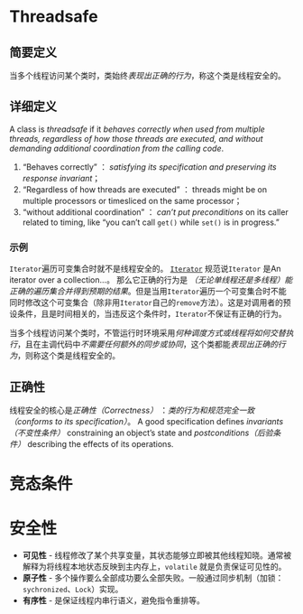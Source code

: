 # Threadsafe
## 简要定义
当多个线程访问某个类时，类始终*表现出正确的行为*，称这个类是线程安全的。

## 详细定义
A class  is _threadsafe_ if it *behaves correctly when used from multiple threads, regardless of how those threads are executed, and without demanding additional coordination from the calling code*.

1. “Behaves correctly” ： *satisfying its specification and preserving its response invariant*；
2. “Regardless of how threads are executed” ： threads might be on multiple processors or timesliced on the same processor；
3. “without additional coordination” ： *can’t put preconditions* on its caller related to timing, like “you can’t call `get()` while `set()` is in progress.”

### 示例
`Iterator`遍历可变集合时就不是线程安全的。
[`Iterator`](https://docs.oracle.com/en/java/javase/15/docs/api/java.base/java/util/Iterator.html) 规范说`Iterator` 是An iterator over a collection...。
那么它正确的行为是 *（无论单线程还是多线程）能正确的遍历集合并得到预期的结果*。但是当用`Iterator`遍历一个可变集合时不能同时修改这个可变集合（除非用`Iterator`自己的`remove`方法）。这是对调用者的预设条件，且是时间相关的，当违反这个条件时，`Iterator`不保证有正确的行为。

当多个线程访问某个类时，不管运行时环境采用*何种调度方式或线程将如何交替执行*，且在主调代码中*不需要任何额外的同步或协同*，这个类都能*表现出正确的行为*，则称这个类是线程安全的。

## 正确性
线程安全的核心是*正确性（Correctness）* ：*类的行为和规范完全一致（conforms to its specification）*。
A good specification defines *invariants（不变性条件）* constraining an object’s state and *postconditions（后验条件）* describing the effects of its operations.


# 竞态条件


# 安全性

-   **可见性** - 线程修改了某个共享变量，其状态能够立即被其他线程知晓。通常被解释为将线程本地状态反映到主内存上，`volatile` 就是负责保证可见性的。
-   **原子性** - 多个操作要么全部成功要么全部失败。一般通过同步机制（加锁：`sychronized`、`Lock`）实现。
-   **有序性** - 是保证线程内串行语义，避免指令重排等。

